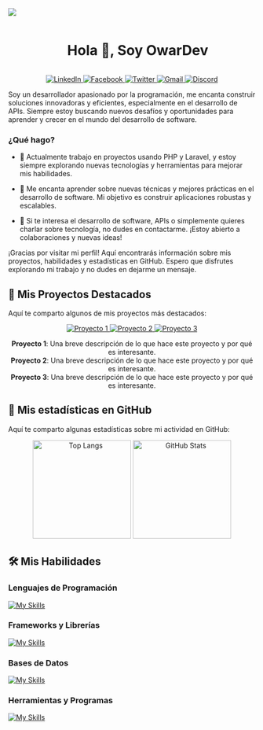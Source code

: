 <!--horizontal divider(gradiant)-->
<img src="https://user-images.githubusercontent.com/73097560/115834477-dbab4500-a447-11eb-908a-139a6edaec5c.gif">

<!--h1 without bottom border-->
<div id="user-content-toc">
  <ul align="center">
    <summary><h1 style="display: inline-block">Hola 👋, Soy OwarDev</h1></summary>
  </ul>
</div>

<p align="center">
  <a href="https://www.linkedin.com/in/tu-perfil" target="_blank">
    <img src="https://img.shields.io/badge/LinkedIn-0077B5?style=for-the-badge&logo=linkedin&logoColor=white" alt="LinkedIn">
  </a>
  <a href="https://www.facebook.com/profile.php?id=100090623416338&mibextid=ZbWKwL" target="_blank">
    <img src="https://img.shields.io/badge/Facebook-1877F2?style=for-the-badge&logo=facebook&logoColor=white" alt="Facebook">
  </a>
  <a href="https://twitter.com/tu-perfil" target="_blank">
    <img src="https://img.shields.io/badge/Twitter-1DA1F2?style=for-the-badge&logo=twitter&logoColor=white" alt="Twitter">
  </a>
  <a href="mailto:bart89761@gmail.com"target="_blank">
    <img src="https://img.shields.io/badge/Gmail-D14836?style=for-the-badge&logo=gmail&logoColor=white" alt="Gmail">
  </a>
  <a href="https://discord.com/users/tu-id-de-discord" target="_blank">
    <img src="https://img.shields.io/badge/Discord-7289DA?style=for-the-badge&logo=discord&logoColor=white" alt="Discord">
  </a>
</p>

Soy un desarrollador apasionado por la programación, me encanta construir soluciones innovadoras y eficientes, especialmente en el desarrollo de APIs. Siempre estoy buscando nuevos desafíos y oportunidades para aprender y crecer en el mundo del desarrollo de software.


<p align="center">

 ### ¿Qué hago?
</p>

- 🔭  Actualmente trabajo en proyectos usando PHP y Laravel, y estoy siempre explorando nuevas tecnologías y herramientas para mejorar mis habilidades.
 
- 🌱 Me encanta aprender sobre nuevas técnicas y mejores prácticas en el desarrollo de software. Mi objetivo es construir aplicaciones robustas y escalables.
   
- 💬 Si te interesa el desarrollo de software, APIs o simplemente quieres charlar sobre tecnología, no dudes en contactarme. ¡Estoy abierto a colaboraciones y nuevas ideas!

¡Gracias por visitar mi perfil! Aquí encontrarás información sobre mis proyectos, habilidades y estadísticas en GitHub. Espero que disfrutes explorando mi trabajo y no dudes en dejarme un mensaje.


## 🚀 Mis Proyectos Destacados

Aquí te comparto algunos de mis proyectos más destacados:

<p align="center">
  <a href="https://github.com/Owar357/proyecto1" target="_blank">
    <img src="https://img.shields.io/github/stars/Owar357/proyecto1?style=for-the-badge&logo=github&logoColor=white" alt="Proyecto 1">
  </a>
  <a href="https://github.com/Owar357/proyecto2" target="_blank">
    <img src="https://img.shields.io/github/stars/Owar357/proyecto2?style=for-the-badge&logo=github&logoColor=white" alt="Proyecto 2">
  </a>
  <a href="https://github.com/Owar357/proyecto3" target="_blank">
    <img src="https://img.shields.io/github/stars/Owar357/proyecto3?style=for-the-badge&logo=github&logoColor=white" alt="Proyecto 3">
  </a>
</p>

<p align="center">
  <strong>Proyecto 1</strong>: Una breve descripción de lo que hace este proyecto y por qué es interesante.<br>
  <strong>Proyecto 2</strong>: Una breve descripción de lo que hace este proyecto y por qué es interesante.<br>
  <strong>Proyecto 3</strong>: Una breve descripción de lo que hace este proyecto y por qué es interesante.
</p>


## 🌟 Mis estadísticas en GitHub

Aquí te comparto algunas estadísticas sobre mi actividad en GitHub:

<p align="center">
  <img src="https://github-readme-stats.vercel.app/api/top-langs/?username=Owar357&theme=blue-green" alt="Top Langs" height="200">
  <img src="https://github-readme-stats.vercel.app/api?username=Owar357&theme=blue-green" alt="GitHub Stats" height="200">
</p>

## 🛠️ Mis Habilidades

### Lenguajes de Programación
[![My Skills](https://skillicons.dev/icons?i=php)](https://skillicons.dev)

### Frameworks y Librerías
[![My Skills](https://skillicons.dev/icons?i=laravel)](https://skillicons.dev)

### Bases de Datos
[![My Skills](https://skillicons.dev/icons?i=mysql,postgres)](https://skillicons.dev)

### Herramientas y Programas
[![My Skills](https://skillicons.dev/icons?i=vscode,postman,figma,git,github)](https://skillicons.dev)

